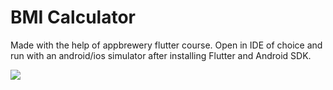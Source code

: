 # BMI Calculator 
Made with the help of appbrewery flutter course.
Open in IDE of choice and run with an android/ios simulator after installing Flutter and Android SDK.


![](https://github.com/Cabreros/bmi-calculator/blob/master/bmi-calc-demo.gif)
